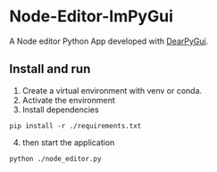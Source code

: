 # Node-Editor-ImPyGui
A Node editor Python App developed with [DearPyGui](https://github.com/hoffstadt/DearPyGui/tree/master).

## Install and run
1. Create a virtual environment with venv or conda.
2. Activate the environment
3. Install dependencies

`pip install -r ./requirements.txt`

4. then start the application

`python ./node_editor.py`
